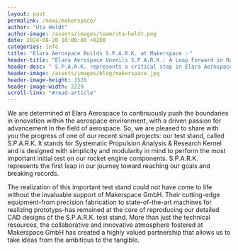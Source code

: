 ```yaml
---
layout: post
permalink: /news/makerspace/
author: "Uta Heldt"
author-image: /assets/images/team/uta-heldt.png
date: 2024-08-20 10:00:00 +0200
categories: info
title: "Elara Aerospace Builds S.P.A.R.K. at Makerspace ✨"
header-title: "Elara Aerospace Unveils S.P.A.R.K.: A Leap Forward in Rocket Engine Testing"
header-desc: " S.P.A.R.K. represents a critical step in Elara Aerospace's mission to push the boundaries of student-led space exploration. This test stand embodies the team's commitment to simplicity and modularity, allowing for comprehensive analysis of propulsion systems."
header-image: /assets/images/blog/makerspace.jpg
header-image-height: 1526
header-image-width: 2229
scroll-link: "#read-article"
---
```


We are determined at Elara Aerospace to continuously push the boundaries in innovation within the aerospace environment, with a driven passion for advancement in the field of aerospace. So, we are pleased to share with you the progress of one of our recent small projects: our test stand, called S.P.A.R.K. It stands for Systematic Propulsion Analysis & Research Kernel and is designed with simplicity and modularity in mind to perform the most important initial test on our rocket engine components. S.P.A.R.K. represents the first leap in our journey toward reaching our goals and breaking records.

The realization of this important test stand could not have come to life without the invaluable support of Makerspace GmbH. Their cutting-edge equipment-from precision fabrication to state-of-the-art machines for realizing prototyps-has remained at the core of reproducing our detailed CAD designs of the S.P.A.R.K. test stand. More than just the technical resources, the collaborative and innovative atmosphere fostered at Makerspace GmbH has created a highly valued partnership that allows us to take ideas from the ambitious to the tangible.

